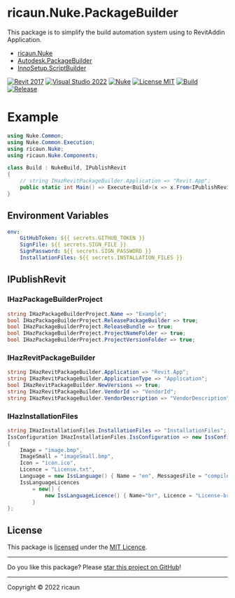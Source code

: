 # ricaun.Nuke.PackageBuilder

This package is to simplify the build automation system using to RevitAddin Application. 
- [ricaun.Nuke](https://www.nuget.org/packages/ricaun.Nuke) 
- [Autodesk.PackageBuilder](https://www.nuget.org/packages/Autodesk.PackageBuilder/)
- [InnoSetup.ScriptBuilder](https://www.nuget.org/packages/InnoSetup.ScriptBuilder/)

[![Revit 2017](https://img.shields.io/badge/Revit-2017+-blue.svg)](../..)
[![Visual Studio 2022](https://img.shields.io/badge/Visual%20Studio-2022-blue)](../..)
[![Nuke](https://img.shields.io/badge/Nuke-Build-blue)](https://nuke.build/)
[![License MIT](https://img.shields.io/badge/License-MIT-blue.svg)](LICENSE)
[![Build](../../actions/workflows/Build.yml/badge.svg)](../../actions)
[![Release](https://img.shields.io/nuget/v/ricaun.Nuke.PackageBuilder?logo=nuget&label=release&color=blue)](https://www.nuget.org/packages/ricaun.Nuke.PackageBuilder)

# Example

```C#
using Nuke.Common;
using Nuke.Common.Execution;
using ricaun.Nuke;
using ricaun.Nuke.Components;

class Build : NukeBuild, IPublishRevit
{
    // string IHazRevitPackageBuilder.Application => "Revit.App";
    public static int Main() => Execute<Build>(x => x.From<IPublishRevit>().Build);
}
```

## Environment Variables

```yml
env:
    GitHubToken: ${{ secrets.GITHUB_TOKEN }}
    SignFile: ${{ secrets.SIGN_FILE }}
    SignPassword: ${{ secrets.SIGN_PASSWORD }}
    InstallationFiles: ${{ secrets.INSTALLATION_FILES }}
```

## IPublishRevit

### IHazPackageBuilderProject
```C#
string IHazPackageBuilderProject.Name => "Example";
bool IHazPackageBuilderProject.ReleasePackageBuilder => true;
bool IHazPackageBuilderProject.ReleaseBundle => true;
bool IHazPackageBuilderProject.ProjectNameFolder => true;
bool IHazPackageBuilderProject.ProjectVersionFolder => true;
```

### IHazRevitPackageBuilder

```C#
string IHazRevitPackageBuilder.Application => "Revit.App";
string IHazRevitPackageBuilder.ApplicationType => "Application";
bool IHazRevitPackageBuilder.NewVersions => true;
string IHazRevitPackageBuilder.VendorId => "VendorId";
string IHazRevitPackageBuilder.VendorDescription => "VendorDescription";
```

### IHazInstallationFiles

```C#
string IHazInstallationFiles.InstallationFiles => "InstallationFiles";
IssConfiguration IHazInstallationFiles.IssConfiguration => new IssConfiguration()
{
    Image = "image.bmp",
    ImageSmall = "imageSmall.bmp",
    Icon = "icon.ico",
    Licence = "License.txt",
    Language = new IssLanguage() { Name = "en", MessagesFile = "compiler:Default.isl"},
    IssLanguageLicences
        = new[] {
            new IssLanguageLicence() { Name="br", Licence = "License-br.txt", MessagesFile = @"compiler:Languages\BrazilianPortuguese.isl"}
        }
};
```


## License

This package is [licensed](LICENSE) under the [MIT Licence](https://en.wikipedia.org/wiki/MIT_License).

---

Do you like this package? Please [star this project on GitHub](../../stargazers)!

---

Copyright © 2022 ricaun

